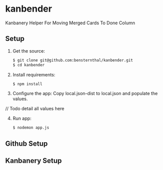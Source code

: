 kanbender
=========

Kanbanery Helper For Moving Merged Cards To Done Column


Setup
-----

1. Get the source:

   ```sh
   $ git clone git@github.com:bensternthal/kanbender.git
   $ cd kanbender
   ```

2. Install requirements:

   ```sh
   $ npm install
   ```

3. Configure the app:
Copy local.json-dist to local.json and populate the values.

// Todo detail all values here

4. Run app:
   ```sh
   $ nodemon app.js
   ```

Github Setup
-----


Kanbanery Setup
-----


